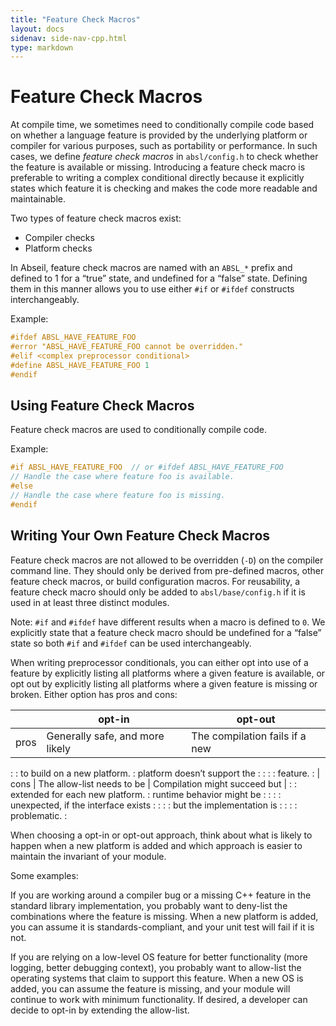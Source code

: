 ```yaml
---
title: "Feature Check Macros"
layout: docs
sidenav: side-nav-cpp.html
type: markdown
---
```


# Feature Check Macros

At compile time, we sometimes need to conditionally compile code based on
whether a language feature is provided by the underlying platform or compiler
for various purposes, such as portability or performance. In such cases, we
define *feature check macros* in `absl/config.h` to check whether the feature is
available or missing. Introducing a feature check macro is preferable to writing
a complex conditional directly because it explicitly states which feature it is
checking and makes the code more readable and maintainable.

Two types of feature check macros exist:

* Compiler checks
* Platform checks

In Abseil, feature check macros are named with an `ABSL_*` prefix and defined to
1 for a “true” state, and undefined for a “false” state. Defining them in this
manner allows you to use either `#if` or `#ifdef` constructs interchangeably.

Example:

```cpp
#ifdef ABSL_HAVE_FEATURE_FOO
#error "ABSL_HAVE_FEATURE_FOO cannot be overridden."
#elif <complex preprocessor conditional>
#define ABSL_HAVE_FEATURE_FOO 1
#endif
```

## Using Feature Check Macros

Feature check macros are used to conditionally compile code.

Example:

```cpp
#if ABSL_HAVE_FEATURE_FOO  // or #ifdef ABSL_HAVE_FEATURE_FOO
// Handle the case where feature foo is available.
#else
// Handle the case where feature foo is missing.
#endif
```

## Writing Your Own Feature Check Macros

Feature check macros are not allowed to be overridden (`-D`) on the compiler
command line. They should only be derived from pre-defined macros, other feature
check macros, or build configuration macros. For reusability, a feature check
macro should only be added to `absl/base/config.h` if it is used in at least
three distinct modules.

Note: `#if` and `#ifdef` have different results when a macro is defined to `0`.
We explicitly state that a feature check macro should be undefined for a
“false” state so both `#if` and `#ifdef` can be used interchangeably.

When writing preprocessor conditionals, you can either opt into use of a feature
by explicitly listing all platforms where a given feature is available, or opt
out by explicitly listing all platforms where a given feature is missing or
broken. Either option has pros and cons:

|      | opt-in                          | opt-out                             |
| ---- | ------------------------------- | ----------------------------------- |
| pros | Generally safe, and more likely | The compilation fails if a new      |
:      : to build on a new platform.     : platform doesn’t support the        :
:      :                                 : feature.                            :
| cons | The allow-list needs to be      | Compilation might succeed but       |
:      : extended for each new platform. : runtime behavior might be           :
:      :                                 : unexpected, if the interface exists :
:      :                                 : but the implementation is           :
:      :                                 : problematic.                        :

When choosing a opt-in or opt-out approach, think about what is likely to happen
when a new platform is added and which approach is easier to maintain the
invariant of your module.

Some examples:

If you are working around a compiler bug or a missing C++ feature in the
standard library implementation, you probably want to deny-list the combinations
where the feature is missing. When a new platform is added, you can assume it is
standards-compliant, and your unit test will fail if it is not.

If you are relying on a low-level OS feature for better functionality (more
logging, better debugging context), you probably want to allow-list the
operating systems that claim to support this feature. When a new OS is added,
you can assume the feature is missing, and your module will continue to work
with minimum functionality. If desired, a developer can decide to opt-in by
extending the allow-list.
